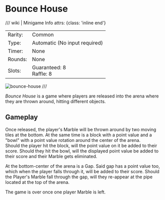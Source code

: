# Bounce House

/// wiki | Minigame Info
    attrs: {class: 'inline end'}

|         |                               |
|---------|-------------------------------|
| Rarity: | Common                        |
| Type:   | Automatic (No input required) |
| Timer:  | None                          |
| Rounds: | None                          |
| Slots:  | Guaranteed: 8<br>Raffle: 8    |

![bounce-house](../assets/images/minigames/bounce-house.jpg)
///

*Bounce House* is a game where players are released into the arena where they are thrown around, hitting different objects.

## Gameplay

Once released, the player's Marble will be thrown around by two moving tiles at the bottom. At the same time is a block with a point value and a "bowl" with a point value rotation around the center of the arena.  
Should the player hit the block, will the point value on it be added to their score. Should they hit the bowl, will the displayed point value be added to their score and their Marble gets eliminated.

At the bottom-center of the arena is a Gap. Said gap has a point value too, which when the player falls through it, will be added to their score. Should the Player's Marble fall through the gap, will they re-appear at the pipe located at the top of the arena.

The game is over once one player Marble is left.